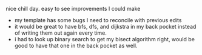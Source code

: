 nice chill day. easy to see improvements I could make

- my template has some bugs I need to reconcile with previous edits
- it would be great to have bfs, dfs, and dijkstra in my back pocket instead of
  writing them out again every time.
- i had to look up binary search to get my bisect algorithm right, would be good
  to have that one in the back pocket as well.
